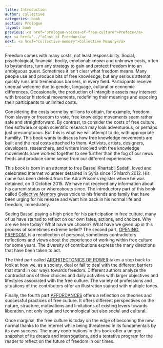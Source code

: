 ```yaml
---
title: Introduction
author: collective
categories: book
section: Prologue
layout: book
previous: <a href="prologue-voices-of-free-culture">Preface</a>
up: <a href="../">Cost of Freedom</a>
next: <a href="collective-memory">Collective Memory</a>
---
```


Freedom comes with many costs, not least responsibility. Social,
psychological, financial, bodily, emotional: known and unknown costs,
often to bystanders, turn any strategy to gain and protect freedom
into an ambiguous quest. Sometimes it isn't clear what freedom
means. Many people use and produce bits of free knowledge, but any
serious attempt quickly runs into tremendous barriers, in every
field. Participants receive unequal welcome due to gender, language,
cultural or economic differences. Occasionally, the production of
intangible assets may intersect with broader historical movements,
redefining their meanings and exposing their participants to unlimited
costs.

Considering the costs borne by millions to obtain, for example,
freedom from slavery or freedom to vote, free knowledge movements seem
rather safe and straightforward. By contrast, to consider the costs of
free culture, free software or open scientific research may look
adventurous, or perhaps just presumptuous. But this is what we will
attempt to do, with appropriate humility. This book wants to discuss
how free knowledge movements are built and the real costs attached to
them. Activists, artists, designers, developers, researchers, and
writers involved with free knowledge movements have worked together to
see further than the fog of our news feeds and produce some sense from
our different experiences.

This book is born in an attempt to free Bassel Khartabil Sadafi, loved
and celebrated Internet volunteer detained in Syria since 15 March
2012. His name has been deleted from the Adra Prison's register where
he was detained, on 3 October 2015.  We have not received any
information about his current status or whereabouts since. The
introductory part of this book called [Collective Memory][0] gives
voice to his friends and family that have been urging for his release
and want him back in his normal life and freedom, immediately.

Seeing Bassel paying a high price for his participation in free
culture, many of us have started to reflect on our own fates, actions,
and choices. Why are we here today? What have we chosen? What have we
given up in this process of sometimes extreme belief? The second part,
[OPENING: FREEDOM][1], is a recollection of personal, sometimes
contradictory reflections and views about the experience of working
within free culture for some years. The diversity of contributions
express the many directions that have been taken to act.

The third part called [ARCHITECTONICS OF POWER][2] takes a step back
to look at how we, as a society, deal or fail to deal with the
different barriers that stand in our ways towards freedom. Different
authors analyze the contradictions of their choices and daily
activities with larger objectives and lifestyles associated with the
free culture. The variety of professions and situations of the
contributors offer an illustration stained with multiple tones.

Finally, the fourth part [AFFORDANCES][3] offers a reflection on
theories and successful practices of free culture. It offers different
perspectives on the nature, structure, motivations and limitations of
existing levers towards liberation, not only legal and technological
but also social and cultural.

Once marginal, the free culture is today on the edge of becoming the
new normal thanks to the Internet while being threatened in its
fundamentals by its own success.  The many contributions in this book
offer a unique snapshot of its dreads and interrogations, and a
tentative program for the reader to reflect on the future of freedom
in our times.

[0]: ./collective-memory/
[1]: ./opening:freedom/
[2]: ./architectonics-of-power/
[3]: ./affordances/
